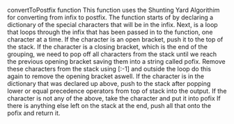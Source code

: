 convertToPostfix function
This function uses the Shunting Yard Algorithim for converting from infix to postfix.
The function starts of by declaring a dictionary of the special characters that will be in the infix.
Next, is a loop that loops through the infix that has been passed in to the function, one character at a time.
If the character is an open bracket, push it to the top of the stack. 
If the character is a closing bracket, which is the end of the grouping, we need to pop off all characters from the stack until we reach the previous opening bracket saving them into a string called pofix.
Remove these characters from the stack using [:-1] and outside the loop do this again to remove the opening bracket aswell.
If the character is in the dictionary that was declared up above, push to the stack after popping lower or equal precedence operators from top of stack into the output.
If the character is not any of the above, take the character and put it into pofix
If there is anything else left on the stack at the end, push all that onto the pofix and return it.

